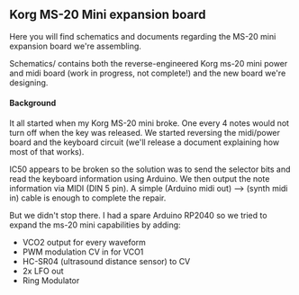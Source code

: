## Korg MS-20 Mini expansion board

Here you will find schematics and documents regarding the MS-20 mini expansion board we're assembling.

Schematics/ contains both the reverse-engineered Korg ms-20 mini power and midi board (work in progress, not complete!) and the new board we're designing.

#### Background

It all started when my Korg MS-20 mini broke. One every 4 notes would not turn off when the key was released. We started reversing the midi/power board and the keyboard circuit (we'll release a document explaining how most of that works).

IC50 appears to be broken so the solution was to send the selector bits and read the keyboard information using Arduino. We then output the note information via MIDI (DIN 5 pin). A simple (Arduino midi out) --> (synth midi in) cable is enough to complete the repair.

But we didn't stop there. I had a spare Arduino RP2040 so we tried to expand the ms-20 mini capabilities by adding:

- VCO2 output for every waveform
- PWM modulation CV in for VCO1
- HC-SR04 (ultrasound distance sensor) to CV
- 2x LFO out
- Ring Modulator
